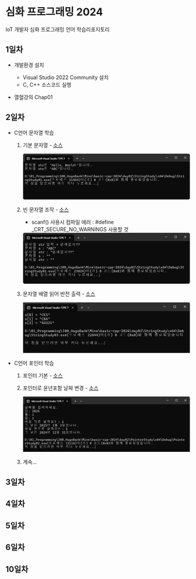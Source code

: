 # 심화 프로그래밍 2024
IoT 개발자 심화 프로그래밍 언어 학습리포지토리

## 1일차
- 개발환경 설치
	- Visual Studio 2022 Community 설치
	- C, C++ 소스코드 실행

- 열혈강의 Chap01

## 2일차
- C언어 문자열 학습

	1. 기본 문자열 - [소스](./day02/StringStudy/StringStudy/main.c) 

		<img src="./image/cpp0002.png" width="700">

	2. 빈 문자열 조작 - [소스](./day02/StringStudy/StringStudy02/main.c)
		- scanf() 사용시 컴파일 에러 : #define _CRT_SECURE_NO_WARNINGS 사용할 것

		<img src="./image/cpp0003.png" width="700">

	3. 문자열 배열 읽어 반전 출력 - [소스](./day02/StringStudy/StringStudy03/main.c)

		<img src="./image/cpp0004.png" width="700">


- C언어 포인터 학습

	1. 포인터 기본 - [소스](./day02/PointerStudy/PointerStudy01/main.c)

	2. 포인터로 윤년포함 날짜 변경 - [소스](./day02/PointerStudy/PointerStudy02/main.c)

		<img src="./image/cpp0005.png" width="700">

	3. 계속...

## 3일차

## 4일차

## 5일차

## 6일차

## 10일차 